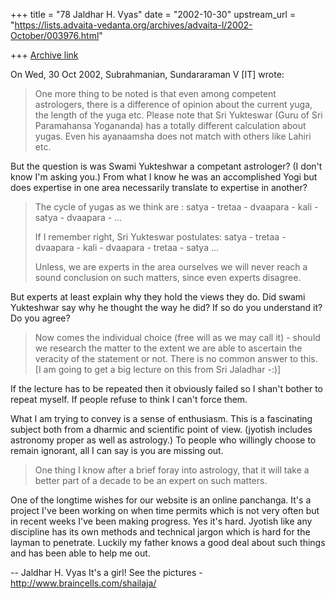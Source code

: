 +++
title = "78 Jaldhar H. Vyas"
date = "2002-10-30"
upstream_url = "https://lists.advaita-vedanta.org/archives/advaita-l/2002-October/003976.html"

+++
[Archive link](https://lists.advaita-vedanta.org/archives/advaita-l/2002-October/003976.html)

On Wed, 30 Oct 2002, Subrahmanian, Sundararaman V [IT] wrote:

> One more thing to be noted is that even among competent astrologers, there
> is a difference of opinion about the current yuga, the length of the yuga
> etc.  Please note that Sri Yukteswar (Guru of Sri Paramahansa Yogananda) has
> a totally different calculation about yugas.  Even his ayanaamsha does not
> match with others like Lahiri etc.
>

But the question is was Swami Yukteshwar a competant astrologer?  (I don't
know I'm asking you.)  From what I know he was an accomplished Yogi but
does expertise in one area necessarily translate to expertise in another?

> The cycle of yugas as we think are :
> satya - tretaa - dvaapara - kali - satya - dvaapara - ...
>
> If I remember right, Sri Yukteswar postulates:
> satya - tretaa - dvaapara - kali - dvaapara - tretaa - satya ...
>
> Unless, we are experts in the area ourselves we will never reach a sound
> conclusion on such matters, since even experts disagree.

But experts at least explain why they hold the views they do.  Did swami
Yukteshwar say why he thought the way he did?  If so do you understand it?
Do you agree?

> Now comes the
> individual choice (free will as we may call it) - should we research the
> matter to the extent we are able to ascertain the veracity of the statement
> or not.  There is no common answer to this.  [I am going to get a big
> lecture on this from Sri Jaladhar -:)]
>

If the lecture has to be repeated then it obviously failed so I shan't
bother to repeat myself.  If people refuse to think I can't force them.

What I am trying to convey is a sense of enthusiasm.  This is a
fascinating subject both from a dharmic and scientific point of view.
(jyotish includes astronomy proper as well as astrology.)  To people who
willingly choose to remain ignorant, all I can say is you are missing out.

> One thing I know after a brief foray into astrology, that it will take a
> better part of a decade to be an expert on such matters.
>

One of the longtime wishes for our website is an online panchanga.  It's a
project I've been working on when time permits which is not very often but
in recent weeks I've been making progress.  Yes it's hard. Jyotish like
any discipline has its own methods and technical jargon which is hard for
the layman to penetrate.  Luckily my father knows a good deal about such
things and has been able to help me out.

--
Jaldhar H. Vyas <jaldhar at braincells.com>
It's a girl! See the pictures - http://www.braincells.com/shailaja/

